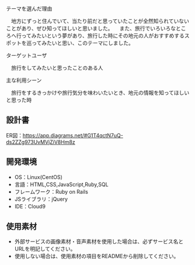 テーマを選んだ理由

　地方にずっと住んでいて、当たり前だと思っていたことが全然知られていないことがあり、ぜひ知ってほしいと思いました。
　また、旅行でいろいろなところへ行ってみたいという夢があり、旅行した時にその地元の人がおすすめするスポットを巡ってみたいと思い、このテーマにしました。

ターゲットユーザ

　旅行をしてみたいと思ったことのある人

主な利用シーン

　旅行をするきっかけや旅行気分を味わいたいとき、地元の情報を知ってほしいと思った時

## 設計書

ER図：https://app.diagrams.net/#G1T4qctN7uQ-ds2ZZg973UvMVjZiV8Hm8z

## 開発環境

- OS：Linux(CentOS)
- 言語：HTML,CSS,JavaScript,Ruby,SQL
- フレームワーク：Ruby on Rails
- JSライブラリ：jQuery
- IDE：Cloud9

## 使用素材

- 外部サービスの画像素材・音声素材を使用した場合は、必ずサービス名とURLを明記してください。
- 使用しない場合は、使用素材の項目をREADMEから削除してください。
